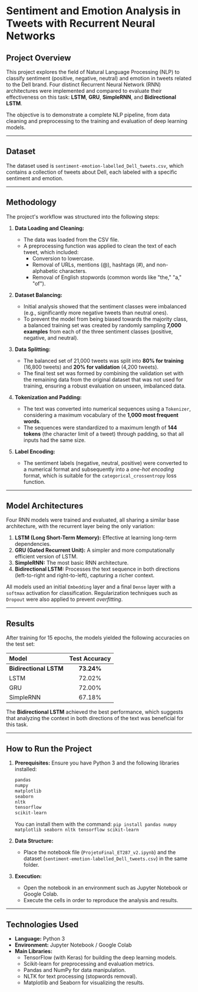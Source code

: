 # Sentiment and Emotion Analysis in Tweets with Recurrent Neural Networks

## Project Overview

This project explores the field of Natural Language Processing (NLP) to classify sentiment (positive, negative, neutral) and emotion in tweets related to the Dell brand. Four distinct Recurrent Neural Network (RNN) architectures were implemented and compared to evaluate their effectiveness on this task: **LSTM**, **GRU**, **SimpleRNN**, and **Bidirectional LSTM**.

The objective is to demonstrate a complete NLP pipeline, from data cleaning and preprocessing to the training and evaluation of deep learning models.

---

## Dataset

The dataset used is `sentiment-emotion-labelled_Dell_tweets.csv`, which contains a collection of tweets about Dell, each labeled with a specific sentiment and emotion.

---

## Methodology

The project's workflow was structured into the following steps:

1.  **Data Loading and Cleaning:**
    * The data was loaded from the CSV file.
    * A preprocessing function was applied to clean the text of each tweet, which included:
        * Conversion to lowercase.
        * Removal of URLs, mentions (@), hashtags (#), and non-alphabetic characters.
        * Removal of English stopwords (common words like "the," "a," "of").

2.  **Dataset Balancing:**
    * Initial analysis showed that the sentiment classes were imbalanced (e.g., significantly more negative tweets than neutral ones).
    * To prevent the model from being biased towards the majority class, a balanced training set was created by randomly sampling **7,000 examples** from each of the three sentiment classes (positive, negative, and neutral).

3.  **Data Splitting:**
    * The balanced set of 21,000 tweets was split into **80% for training** (16,800 tweets) and **20% for validation** (4,200 tweets).
    * The final test set was formed by combining the validation set with the remaining data from the original dataset that was not used for training, ensuring a robust evaluation on unseen, imbalanced data.

4.  **Tokenization and Padding:**
    * The text was converted into numerical sequences using a `Tokenizer`, considering a maximum vocabulary of the **1,000 most frequent words**.
    * The sequences were standardized to a maximum length of **144 tokens** (the character limit of a tweet) through padding, so that all inputs had the same size.

5.  **Label Encoding:**
    * The sentiment labels (negative, neutral, positive) were converted to a numerical format and subsequently into a *one-hot encoding* format, which is suitable for the `categorical_crossentropy` loss function.

---

## Model Architectures

Four RNN models were trained and evaluated, all sharing a similar base architecture, with the recurrent layer being the only variation:

1.  **LSTM (Long Short-Term Memory):** Effective at learning long-term dependencies.
2.  **GRU (Gated Recurrent Unit):** A simpler and more computationally efficient version of LSTM.
3.  **SimpleRNN:** The most basic RNN architecture.
4.  **Bidirectional LSTM:** Processes the text sequence in both directions (left-to-right and right-to-left), capturing a richer context.

All models used an initial `Embedding` layer and a final `Dense` layer with a `softmax` activation for classification. Regularization techniques such as `Dropout` were also applied to prevent *overfitting*.

---

## Results

After training for 15 epochs, the models yielded the following accuracies on the test set:

| Model | Test Accuracy |
| :--- | :---: |
| **Bidirectional LSTM** | **73.24%** |
| LSTM | 72.02% |
| GRU | 72.00% |
| SimpleRNN | 67.18% |

The **Bidirectional LSTM** achieved the best performance, which suggests that analyzing the context in both directions of the text was beneficial for this task.

---

## How to Run the Project

1.  **Prerequisites:** Ensure you have Python 3 and the following libraries installed:
    ```bash
    pandas
    numpy
    matplotlib
    seaborn
    nltk
    tensorflow
    scikit-learn
    ```
    You can install them with the command:
    `pip install pandas numpy matplotlib seaborn nltk tensorflow scikit-learn`

2.  **Data Structure:**
    * Place the notebook file (`ProjetoFinal_ET287_v2.ipynb`) and the dataset (`sentiment-emotion-labelled_Dell_tweets.csv`) in the same folder.

3.  **Execution:**
    * Open the notebook in an environment such as Jupyter Notebook or Google Colab.
    * Execute the cells in order to reproduce the analysis and results.

---

## Technologies Used

* **Language:** Python 3
* **Environment:** Jupyter Notebook / Google Colab
* **Main Libraries:**
    * TensorFlow (with Keras) for building the deep learning models.
    * Scikit-learn for preprocessing and evaluation metrics.
    * Pandas and NumPy for data manipulation.
    * NLTK for text processing (stopwords removal).
    * Matplotlib and Seaborn for visualizing the results.

